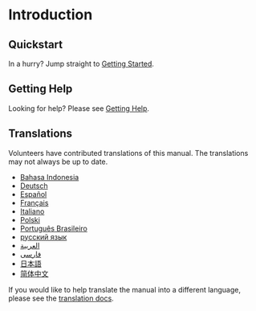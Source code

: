 # Introduction

## Quickstart

In a hurry? Jump straight to [Getting Started](getting-started.md).

## Getting Help

Looking for help? Please see [Getting Help](https://faqs.ankiweb.net/getting-help.html).

## Translations

Volunteers have contributed translations of this manual. The
translations may not always be up to date.

- [Bahasa Indonesia](https://apps.ankiweb.net/docs/manual.id.html)
- [Deutsch](http://www.dennisproksch.de/anki)
- [Español](https://apps.ankiweb.net/docs/manual.es.html)
- [Français](https://apps.ankiweb.net/docs/manual.fr.html)
- [Italiano](https://web.archive.org/web/20160423223801/http://192.167.9.6/Anki_ITA/Manual_ITA.htm)
- [Polski](https://platynowy.github.io/anki-manual/)
- [Português Brasileiro](https://mizerablebr.github.io/anki-manual/)
- [русский язык](https://alexeygorelov.github.io/anki-manual-ru/)
- [العربية](https://abdnh.github.io/anki-manual/)
- [فارسى](http://ankidroid.ir/anki.pdf)
- [日本語](http://wikiwiki.jp/rage2050/?FrontPage)
- [简体中文](http://www.ankichina.net/manual/anki/)

If you would like to help translate the manual into a different language,
please see the [translation docs](https://translating.ankiweb.net/anki/manual.html).
